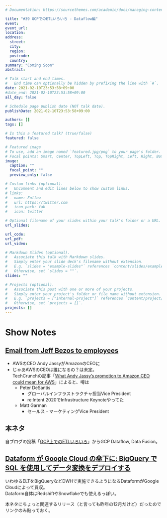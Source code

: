 ```yaml
---
# Documentation: https://sourcethemes.com/academic/docs/managing-content/

title: "#39 GCPでのETLいろいろ - Dataflow編"
event:
event_url:
location:
address:
  street:
  city:
  region:
  postcode:
  country:
summary: "Coming Soon"
abstract:

# Talk start and end times.
#   End time can optionally be hidden by prefixing the line with `#`.
date: 2021-02-10T23:53:58+09:00
#date_end: 2021-02-10T23:53:58+09:00
all_day: false

# Schedule page publish date (NOT talk date).
publishDate: 2021-02-10T23:53:58+09:00

authors: []
tags: []

# Is this a featured talk? (true/false)
featured: false

# Featured image
# To use, add an image named `featured.jpg/png` to your page's folder. 
# Focal points: Smart, Center, TopLeft, Top, TopRight, Left, Right, BottomLeft, Bottom, BottomRight.
image:
  caption: ""
  focal_point: ""
  preview_only: false

# Custom links (optional).
#   Uncomment and edit lines below to show custom links.
# links:
# - name: Follow
#   url: https://twitter.com
#   icon_pack: fab
#   icon: twitter

# Optional filename of your slides within your talk's folder or a URL.
url_slides:

url_code:
url_pdf:
url_video:

# Markdown Slides (optional).
#   Associate this talk with Markdown slides.
#   Simply enter your slide deck's filename without extension.
#   E.g. `slides = "example-slides"` references `content/slides/example-slides.md`.
#   Otherwise, set `slides = ""`.
slides: ""

# Projects (optional).
#   Associate this post with one or more of your projects.
#   Simply enter your project's folder or file name without extension.
#   E.g. `projects = ["internal-project"]` references `content/project/deep-learning/index.md`.
#   Otherwise, set `projects = []`.
projects: []
---
```


# Show Notes

## [Email from Jeff Bezos to employees](https://www.aboutamazon.com/news/company-news/email-from-jeff-bezos-to-employees)

* AWSのCEO Andy JassyがAmazonのCEOに
* じゃあAWSのCEOは誰になるの？は未定。  
  TechCrunchの記事「[What Andy Jassy’s promotion to Amazon CEO could mean for AWS](https://techcrunch.com/2021/02/02/what-andy-jassys-promotion-to-amazon-ceo-could-mean-for-aws/)」によると、噂は
  - Peter DeSantis
    - グローバルインフラストラクチャ担当Vice President
    - re:Intent 2020でInfrastructure Keynoteやってた
  - Matt Garman
    - セールス・マーケティングVice President


## 本ネタ

自ブログの投稿「[GCP上でのETLいろいろ](https://mukiudo.dev/post/gcp/0002-etl-on-gcp/)」からGCP Dataflow, Data Fusion。


## [Dataform が Google Cloud の傘下に: BigQuery で SQL を使用してデータ変換をデプロイする](https://cloud.google.com/blog/ja/products/data-analytics/welcoming-dataform-to-bigquery)

いわゆるELTをBigQueryなどDWHで実施できるようになるDataformがGoogle Cloudによって買収。  
Dataform自体はRedshiftやSnowflakeでも使えるっぽい。

本ネタにちょっと関連するリリース（と言っても昨年の12月だけど）だったのでリンクのみ貼っておく。
